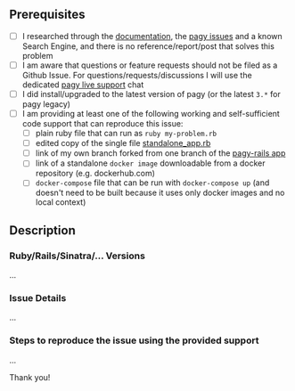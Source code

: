 <!-- WARNING: ISSUES NOT FOLLOWING THIS TEMPLATE MAY GET CLOSED AND DELETED -->

<!-- Check what applies [x] -->

## Prerequisites

- [ ] I researched through the [documentation](https://ddnexus.github.io/pagy/), the [pagy issues](https://github.com/ddnexus/pagy/issues) and a known Search Engine, and there is no reference/report/post that solves this problem
- [ ] I am aware that questions or feature requests should not be filed as a Github Issue. For questions/requests/discussions I will use the dedicated [pagy live support](https://gitter.im/ruby-pagy/Lobby) chat
- [ ] I did install/upgraded to the latest version of pagy (or the latest `3.*` for pagy legacy)
- [ ] I am providing at least one of the following working and self-sufficient code support that can reproduce this issue:
   - [ ] plain ruby file that can run as `ruby my-problem.rb`
   - [ ] edited copy of the single file [standalone_app.rb](https://github.com/ddnexus/pagy/blob/master/apps/standalone_app.ru)
   - [ ] link of my own branch forked from one branch of the [pagy-rails app](https://github.com/benkoshy/pagy-rails)
   - [ ] link of a standalone `docker image` downloadable from a docker repository (e.g. dockerhub.com)
   - [ ] `docker-compose` file that can be run with `docker-compose up` (and doesn't need to be built because it uses only docker images and no local context)

<!-- IMPORTANT: repositories of your own apps are not an acceptable support unless satisfy one of the points above. -->

## Description

### Ruby/Rails/Sinatra/... Versions

...

### Issue Details

...

### Steps to reproduce the issue using the provided support

...

Thank you!

